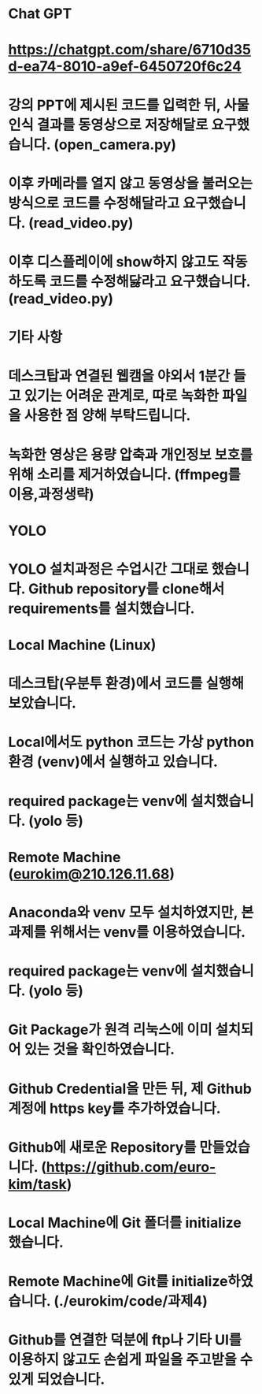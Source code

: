 # Chat GPT
# https://chatgpt.com/share/6710d35d-ea74-8010-a9ef-6450720f6c24
# 강의 PPT에 제시된 코드를 입력한 뒤, 사물 인식 결과를 동영상으로 저장해달로 요구했습니다. (open_camera.py)
# 이후 카메라를 열지 않고 동영상을 불러오는 방식으로 코드를 수정해달라고 요구했습니다. (read_video.py)
# 이후 디스플레이에 show하지 않고도 작동하도록 코드를 수정해닳라고 요구했습니다. (read_video.py)

# 기타 사항
# 데스크탑과 연결된 웹캠을 야외서 1분간 들고 있기는 어려운 관계로, 따로 녹화한 파일을 사용한 점 양해 부탁드립니다.  
# 녹화한 영상은 용량 압축과 개인정보 보호를 위해 소리를 제거하였습니다. (ffmpeg를 이용,과정생략)

# YOLO
# YOLO 설치과정은 수업시간 그대로 했습니다. Github repository를 clone해서 requirements를 설치했습니다. 

# Local Machine (Linux)
# 데스크탑(우분투 환경)에서 코드를 실행해 보았습니다.
# Local에서도 python 코드는 가상 python 환경 (venv)에서 실행하고 있습니다.
# required package는 venv에 설치했습니다. (yolo 등)

# Remote Machine (eurokim@210.126.11.68)
# Anaconda와 venv 모두 설치하였지만, 본 과제를 위해서는 venv를 이용하였습니다.
# required package는 venv에 설치했습니다. (yolo 등)
# Git Package가 원격 리눅스에 이미 설치되어 있는 것을 확인하였습니다.
# Github Credential을 만든 뒤, 제 Github 계정에 https key를 추가하였습니다.
# Github에 새로운 Repository를 만들었습니다. (https://github.com/euro-kim/task)
# Local Machine에 Git 폴더를 initialize 했습니다. 
# Remote Machine에 Git를 initialize하였습니다. (./eurokim/code/과제4)
# Github를 연결한 덕분에 ftp나 기타 UI를 이용하지 않고도 손쉽게 파일을 주고받을 수 있게 되었습니다. 

